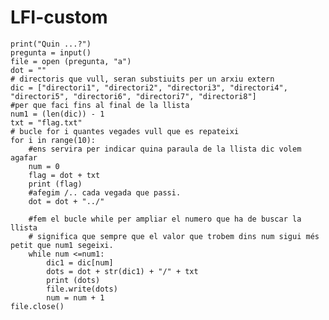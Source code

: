# LFI-custom


    print("Quin ...?")
    pregunta = input()
    file = open (pregunta, "a")
    dot = ""
    # directoris que vull, seran substiuits per un arxiu extern
    dic = ["directori1", "directori2", "directori3", "directori4", "directori5", "directori6", "directori7", "directori8"]
    #per que faci fins al final de la llista
    num1 = (len(dic)) - 1
    txt = "flag.txt"
    # bucle for i quantes vegades vull que es repateixi
    for i in range(10):
        #ens servira per indicar quina paraula de la llista dic volem agafar
        num = 0
        flag = dot + txt 
        print (flag)
        #afegim /.. cada vegada que passi.
        dot = dot + "../"

        #fem el bucle while per ampliar el numero que ha de buscar la llista 
        # significa que sempre que el valor que trobem dins num sigui més petit que num1 segeixi.
        while num <=num1:
            dic1 = dic[num]
            dots = dot + str(dic1) + "/" + txt
            print (dots)
            file.write(dots)
            num = num + 1
    file.close()
